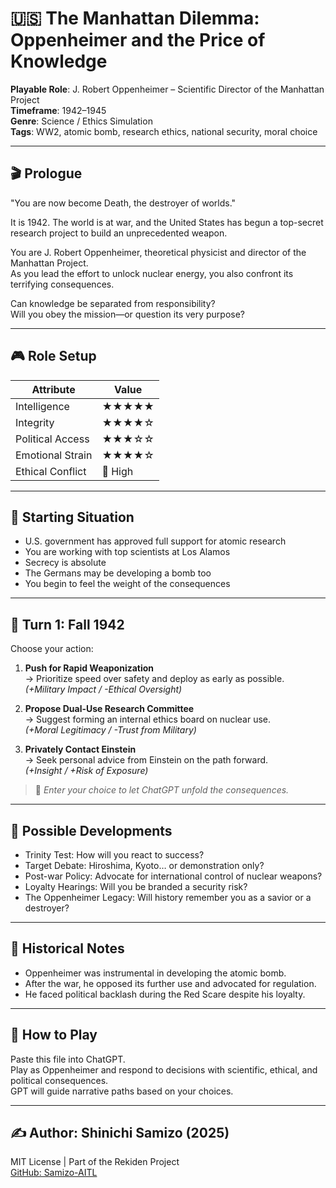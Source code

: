 # 🇺🇸 The Manhattan Dilemma: Oppenheimer and the Price of Knowledge

**Playable Role**: J. Robert Oppenheimer – Scientific Director of the Manhattan Project  
**Timeframe**: 1942–1945  
**Genre**: Science / Ethics Simulation  
**Tags**: WW2, atomic bomb, research ethics, national security, moral choice

---

## 🎬 Prologue

"You are now become Death, the destroyer of worlds."

It is 1942. The world is at war, and the United States has begun a top-secret research project to build an unprecedented weapon.

You are J. Robert Oppenheimer, theoretical physicist and director of the Manhattan Project.  
As you lead the effort to unlock nuclear energy, you also confront its terrifying consequences.

Can knowledge be separated from responsibility?  
Will you obey the mission—or question its very purpose?

---

## 🎮 Role Setup

| Attribute       | Value |
|----------------|-------|
| Intelligence    | ★★★★★ |
| Integrity       | ★★★★☆ |
| Political Access| ★★★☆☆ |
| Emotional Strain| ★★★★☆ |
| Ethical Conflict| 🔺 High |

---

## 📍 Starting Situation

- U.S. government has approved full support for atomic research
- You are working with top scientists at Los Alamos
- Secrecy is absolute
- The Germans may be developing a bomb too
- You begin to feel the weight of the consequences

---

## 🔁 Turn 1: Fall 1942

Choose your action:

1. **Push for Rapid Weaponization**  
   → Prioritize speed over safety and deploy as early as possible.  
   *(+Military Impact / -Ethical Oversight)*

2. **Propose Dual-Use Research Committee**  
   → Suggest forming an internal ethics board on nuclear use.  
   *(+Moral Legitimacy / -Trust from Military)*

3. **Privately Contact Einstein**  
   → Seek personal advice from Einstein on the path forward.  
   *(+Insight / +Risk of Exposure)*

> 💬 _Enter your choice to let ChatGPT unfold the consequences._

---

## 🔄 Possible Developments

- Trinity Test: How will you react to success?
- Target Debate: Hiroshima, Kyoto… or demonstration only?
- Post-war Policy: Advocate for international control of nuclear weapons?
- Loyalty Hearings: Will you be branded a security risk?
- The Oppenheimer Legacy: Will history remember you as a savior or a destroyer?

---

## 🧠 Historical Notes

- Oppenheimer was instrumental in developing the atomic bomb.
- After the war, he opposed its further use and advocated for regulation.
- He faced political backlash during the Red Scare despite his loyalty.

---

## 📘 How to Play

Paste this file into ChatGPT.  
Play as Oppenheimer and respond to decisions with scientific, ethical, and political consequences.  
GPT will guide narrative paths based on your choices.

---

## ✍️ Author: Shinichi Samizo (2025)  
MIT License | Part of the Rekiden Project  
[GitHub: Samizo-AITL](https://github.com/Samizo-AITL)
